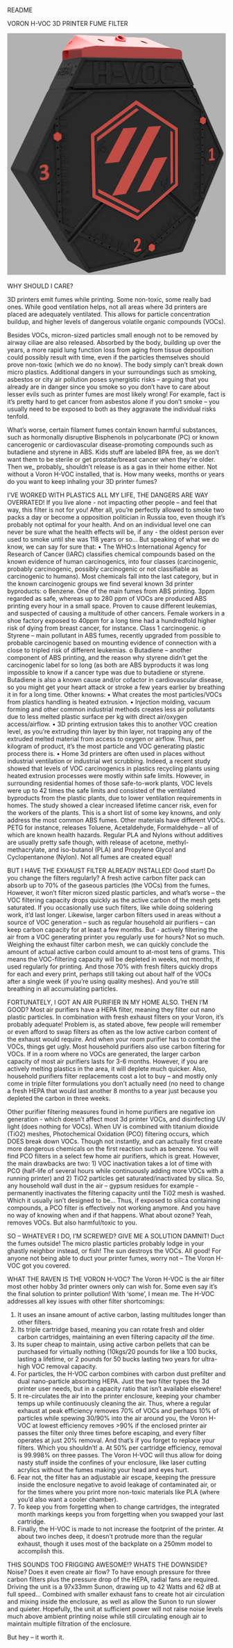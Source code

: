 README  

VORON H-VOC 3D PRINTER FUME FILTER

![alt text](https://github.com/0ndsk4/VoronUsers/blob/0ndsk4/printer_mods/0ndsk4/H-VOC_Air_Filter/Assembly65.png)

WHY SHOULD I CARE?

3D printers emit fumes while printing. Some non-toxic, some really bad ones. While good ventilation helps, not all areas where 3d printers are placed are adequately ventilated. This allows for particle concentration buildup, and higher levels of dangerous volatile organic compounds (VOCs). 

Besides VOCs, micron-sized particles small enough not to be removed by airway ciliae are also released. Absorbed by the body, building up over the years, a more rapid lung function loss from aging from tissue deposition could possibly result with time, even if the particles themselves should prove non-toxic (which we do no know). The body simply can’t break down micro plastics. 
Additional dangers in your surroundings such as smoking, asbestos or city air pollution poses synergistic risks – arguing that you already are in danger since you smoke so you don’t have to care about lesser evils such as printer fumes are most likely wrong! For example, fact is it’s pretty hard to get cancer from asbestos alone if you don’t smoke – you usually need to be exposed to both as they aggravate the individual risks tenfold.

What’s worse, certain filament fumes contain known harmful substances, such as hormonally disruptive Bisphenols in polycarbonate (PC) or known cancerogenic or cardiovascular disease-promoting compounds such as butadiene and styrene in ABS. Kids stuff are labeled BPA free, as we don’t want them to be sterile or get prostate/breast cancer when they're older. Then we_ probably_ shouldn’t release is as a gas in their home either. Not without a Voron H-VOC installed, that is.
How many weeks, months or years do you want to keep inhaling your 3D printer fumes?

I’VE WORKED WITH PLASTICS ALL MY LIFE, THE DANGERS ARE WAY OVERRATED!
If you live alone - not impacting other people – and feel that way, this filter is not for you! 
After all, you’re perfectly allowed to smoke two packs a day or become a opposition politician in Russia too, even though it’s probably not optimal for your health. And on an individual level one can never be sure what the health effects will be, if any - the oldest person ever used to smoke until she was 118 years or so…
But speaking of what we do know, we can say for sure that:
•	The WHO:s International Agency for Research of Cancer (IARC) classifies chemical compounds based on the known evidence of human carcinogenics, into four classes (carcinogenic, probably carcinogenic, possibly carcinogenic or not classifiable as carcinogenic to humans). Most chemicals fall into the last category, but in the known carcinogenic groups we find several known 3d printer byproducts:
o	Benzene. One of the main fumes from ABS printing. 3ppm regarded as safe, whereas up to 280 ppm of VOCs are produced ABS printing every hour in a small space. Proven to cause different leukemias, and suspected of causing a multitude of other cancers. Female workers in a shoe factory exposed to 40ppm for a long time had a hundredfold higher risk of dying from breast cancer, for instance. Class 1 carcinogenic.
o	Styrene – main pollutant in ABS fumes, recently upgraded from possible to probable carcinogenic based on mounting evidence of connection with a close to tripled risk of different leukemias.
o	Butadiene – another component of ABS printing, and the reason why styrene didn’t get the carcinogenic label for so long (as both are ABS byproducts it was long impossible to know if a cancer type was due to butadiene or styrene. Butadiene is also a known cause and/or cofactor in cardiovascular disease, so you might get your heart attack or stroke a few years earlier by breathing it in for a long time.
Other knowns:
•	What creates the most particles/VOCs from plastics handling is heated extrusion. 
•	Injection molding, vacuum forming and other common industrial methods creates less air pollutants due to less melted plastic surface per kg with direct air/oxygen access/airflow. 
•	3D printing extrusion takes this to another VOC creation level, as you’re extruding thin layer by thin layer, not trapping any of the extruded melted material from access to oxygen or airflow. Thus, per kilogram of product, it’s the most particle and VOC generating plastic process there is. 
•	Home 3d printers are often used in places without industrial ventilation or industrial wet scrubbing. Indeed, a recent study showed that levels of VOC carcinogenics in plastics recycling plants using heated extrusion processes were mostly within safe limits. However, in surrounding residential homes of those safe-to-work plants, VOC levels were up to 42 times the safe limits and consisted of the ventilated byproducts from the plastic plants, due to lower ventilation requirements in homes. The study showed a clear increased lifetime cancer risk, even for the workers of the plants.
This is a short list of some key knowns, and only address the most common ABS fumes. Other materials have different VOCs. PETG for instance, releases Toluene, Acetaldehyde, Formaldehyde – all of which are known health hazards. Regular PLA and Nylons without additives are usually pretty safe though, with release of acetone, methyl-methacrylate, and iso-butanol (PLA) and Propylene Glycol and Cyclopentanone (Nylon). Not all fumes are created equal!

BUT I HAVE THE EXHAUST FILTER ALREADY INSTALLED!
Good start! Do you change the filters regularly? A fresh active carbon filter pack can absorb up to 70% of the gaseous particles (the VOCs) from the fumes. However, it won’t filter micron sized plastic particles, and what’s worse – the VOC filtering capacity drops quickly as the active carbon of the mesh gets saturated. If you occasionally use such filters, like while doing soldering work, it’d last longer. Likewise, larger carbon filters used in areas without a source of VOC generation – such as regular household air purifiers – can keep carbon capacity for at least a few months. 
But - actively filtering the air from a VOC generating printer you regularly use for hours? Not so much.
Weighing the exhaust filter carbon mesh, we can quickly conclude the amount of actual active carbon could amount to at-most tens of grams. This means the VOC-filtering capacity will be depleted in weeks, not months, if used regularly for printing. And those 70% with fresh filters quickly drops for each and every print, perhaps still taking out about half of the VOCs after a single week (if you’re using quality meshes). And you’re still breathing in all accumulating particles.

FORTUNATELY, I GOT AN AIR PURIFIER IN MY HOME ALSO. THEN I’M GOOD?
Most air purifiers have a HEPA filter, meaning they filter out nano plastic particles. In combination with fresh exhaust filters on your Voron, it’s probably adequate! Problem is, as stated above, few people will remember or even afford to swap filters as often as the low active carbon content of the exhaust would require. And when your room purifier has to combat the VOCs, things get ugly.
Most household purifiers also use carbon filtering for VOCs. If in a room where no VOCs are generated, the larger carbon capacity of most air purifiers lasts for 3-6 months. However, if you are actively melting plastics in the area, it will deplete much quicker. Also, household purifiers filter replacements cost a lot to buy – and mostly only come in triple filter formulations you don’t actually need (no need to change a fresh HEPA that would last another 8 months to a year just because you depleted the carbon in three weeks.

Other purifier filtering measures found in home purifiers are negative ion generation - which doesn’t affect most 3d printer VOCs, and disinfecting UV light (does nothing for VOCs). 
When UV is combined with titanium dioxide (TiO2) meshes, Photochemical Oxidation (PCO) filtering occurs, which DOES break down VOCs. Though not instantly, and can actually first create more dangerous chemicals on the first reaction such as benzene. You will find PCO filters in a select few home air purifiers, which is great. However, the main drawbacks are two: 1) VOC inactivation takes a lot of time with PCO (half-life of several hours while continuously adding more VOCs with a running printer) and 2) TiO2 particles get saturated/inactivated by silica. So, any household wall dust in the air – gypsum residues for example - permanently inactivates the filtering capacity until the Ti02 mesh is washed. Which it usually isn’t designed to be… Thus, if exposed to silica containing compounds, a PCO filter is effectively not working anymore. And you have no way of knowing when and if that happens.
What about ozone? Yeah, removes VOCs. But also harmful/toxic to you.

SO – WHATEVER I DO, I’M SCREWED? GIVE ME A SOLUTION DAMNIT!
Duct the fumes outside! The micro plastic particles probably lodge in your ghastly neighbor instead, or fish! The sun destroys the VOCs. All good!
For anyone not being able to duct your printer fumes, worry not – The Voron H-VOC got you covered.

WHAT THE RAVEN IS THE VORON H-VOC?
The Voron H-VOC is the air filter most other hobby 3d printer owners only can wish for. Some even say it’s the final solution to printer pollution! With ‘some’, I mean me.
The H-VOC addresses all key issues with other filter shortcomings:
1.	It uses an insane amount of active carbon, lasting multitudes longer than other filters.
2.	Its triple cartridge based, meaning you can rotate fresh and older carbon cartridges, maintaining an even filtering capacity _all the time_.
3.	Its super cheap to maintain, using active carbon pellets that can be purchased for virtually nothing (10kgs/20 pounds for like a 100 bucks, lasting a lifetime, or 2 pounds for 50 bucks lasting two years for ultra-high VOC removal capacity.
4.	For particles, the H-VOC carbon combines with carbon dust prefilter and dual nano-particle absorbing HEPA. Just the two filter types the 3d printer user needs, but in a capacity ratio that isn’t available elsewhere!
5.	It re-circulates the air into the printer enclosure, keeping your chamber temps up while continuously cleaning the air. Thus, where a regular exhaust at peak efficiency removes 70% of VOCs and perhaps 10% of particles while spewing 30/90% into the air around you, the Voron H-VOC at lowest efficiency removes >90% if the enclosed printer air passes the filter only three times before escaping, and every filter operates at just 20% removal. And that’s if you forget to replace your filters. Which you shouldn’t! 
a.	At 50% per cartridge efficiency, removal is 99.998% on three passes. The Voron H-VOC will thus allow for doing nasty stuff inside the confines of your enclosure, like laser cutting acrylics without the fumes making your head and eyes hurt.
6.	Fear not, the filter has an adjustable air escape, keeping the pressure inside the enclosure negative to avoid leakage of contaminated air, or for the times where you print more non-toxic materials like PLA (where you’d also want a cooler chamber).
7.	To keep you from forgetting when to change cartridges, the integrated month markings keeps you from forgetting when you swapped your last cartridge.
8.	Finally, the H-VOC is made to not increase the footprint of the printer. At about two inches deep, it doesn’t protrude more than the regular exhaust, though it uses most of the backplate on a 250mm model to accomplish this.

THIS SOUNDS TOO FRIGGING AWESOME!? WHATS THE DOWNSIDE?
Noise? Does it even create air flow? To have enough pressure for three carbon filters plus the pressure drop of the HEPA, radial fans are required. Driving the unit is a 97x33mm Sunon, drawing up to 42 Watts and 62 dB at full speed… Combined with smaller exhaust fans to create hot air circulation and mixing inside the enclosure, as well as allow the Sunon to run slower and quieter. 
Hopefully, the unit at sufficient power will not raise noise levels much above ambient printing noise while still circulating enough air to maintain multiple filtration of the enclosure.

But hey – it worth it.

